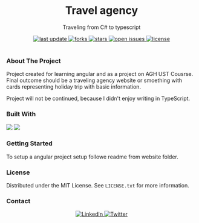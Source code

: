 
<div align="center">
  
  <h1> Travel agency </h1>
  <p> Traveling from C# to typescript </p>
  
  <div>
    <a href="">
      <img src="https://img.shields.io/github/last-commit/psp515/TravelAgency" alt="last update" />
    </a>
    <a href="https://github.com/psp515/TravelAgency/network/members">
      <img src="https://img.shields.io/github/forks/psp515/TravelAgency" alt="forks" />
    </a>
    <a href="https://github.com/psp515/TravelAgency/stargazers">
      <img src="https://img.shields.io/github/stars/psp515/TravelAgency" alt="stars" />
    </a>
    <a href="https://github.com/psp515/TravelAgency/issues/">
      <img src="https://img.shields.io/github/issues/psp515/TravelAgency" alt="open issues" />
    </a>
    <a href="https://github.com/psp515/TravelAgency/blob/master/LICENSE">
      <img src="https://img.shields.io/github/license/psp515/TravelAgency" alt="license" />
    </a>
  </div>
</div>  

<br/>

### About The Project

Project created for learning angular and as a project on AGH UST Cousrse.
Final outcome should be a traveling agency website or smoething with cards representing holiday trip with basic information.

Project will not be continued, because I didn't enjoy writing in TypeScript.

### Built With

<div>
  <a>
    <img src="https://img.shields.io/badge/-Angular-FFD64D?logo=angularjs" />
  </a>
  <a>
    <img src="https://img.shields.io/badge/-TypeScript-FFD64D?logo=typescript" />
  </a>
</div>

### Getting Started

To setup a angular project setup followe readme from website folder.

### License

Distributed under the MIT License. See `LICENSE.txt` for more information.

### Contact

<div align="center">
  <a href="https://www.linkedin.com/in/lukasz-psp515-kolber/">
    <img src="https://img.shields.io/badge/LinkedIn-0077B5?style=for-the-badge&logo=linkedin&logoColor=white" alt="LinkedIn" />
  </a>
  <a href="https://twitter.com/psp515">
    <img src="https://img.shields.io/badge/Twitter-1DA1F2?style=for-the-badge&logo=twitter&logoColor=white" alt="Twitter" />
  </a>
</div>

